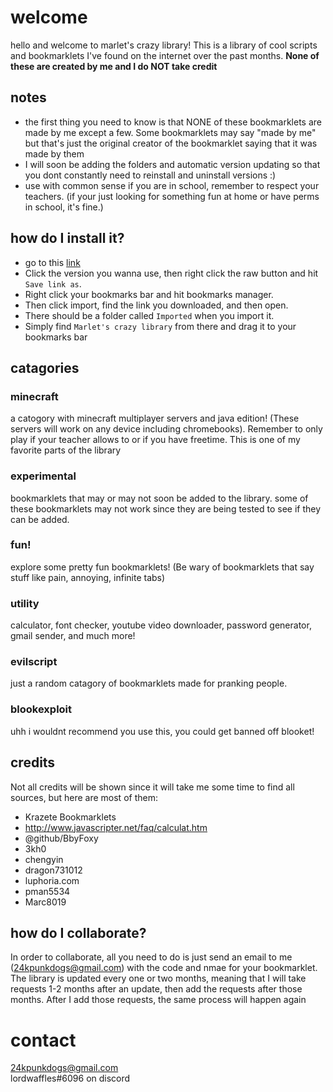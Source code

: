 # welcome
hello and welcome to marlet's crazy library! This is a library of cool scripts and bookmarklets I've found on the internet over the past months. **None of these are created by me and I do NOT take credit**
## notes 
- the first thing you need to know is that NONE of these bookmarklets are made by me except a few. Some bookmarklets may say "made by me" but that's just the original creator of the bookmarklet saying that it was made by them
- I will soon be adding the folders and automatic version updating so that you dont constantly need to reinstall and uninstall versions :) 
- use with common sense if you are in school, remember to respect your teachers. (if your just looking for something fun at home or have perms in school, it's fine.)
## how do I install it?
- go to this [link](https://github.com/wheatwhole/Marlets-Crazy-Library/tree/main/install) 
- Click the version you wanna use, then right click the raw button and hit `Save link as`.
- Right click your bookmarks bar and hit bookmarks manager. 
- Then click import, find the link you downloaded, and then open. 
- There should be a folder called `Imported` when you import it. 
- Simply find `Marlet's crazy library` from there and drag it to your bookmarks bar

## catagories
### minecraft
a catogory with minecraft multiplayer servers and java edition! (These servers will work on any device including chromebooks). Remember to only play if your teacher allows to or if you have freetime. This is one of my favorite parts of the library
### experimental
bookmarklets that may or may not soon be added to the library. some of these bookmarklets may not work since they are being tested to see if they can be added.
### fun!
explore some pretty fun bookmarklets! (Be wary of bookmarklets that say stuff like pain, annoying, infinite tabs)
### utility
calculator, font checker, youtube video downloader, password generator, gmail sender, and much more!
### evilscript
just a random catagory of bookmarklets made for pranking people.
### blookexploit
uhh i wouldnt recommend you use this, you could get banned off blooket!
## credits
Not all credits will be shown since it will take me some time to find all sources, but here are most of them:
+ Krazete Bookmarklets
+ http://www.javascripter.net/faq/calculat.htm
+ @github/BbyFoxy
+ 3kh0
+ chengyin
+ dragon731012
+ luphoria.com
+ pman5534
+ Marc8019
## how do I collaborate?
In order to collaborate, all you need to do is just send an email to me (24kpunkdogs@gmail.com) with the code and nmae for your bookmarklet. The library is updated every one or two months, meaning that I will take requests 1-2 months after an update, then add the requests after those months. After I add those requests, the same process will happen again
# contact
24kpunkdogs@gmail.com  
lordwaffles#6096 on discord
